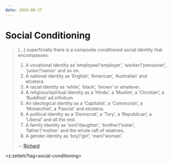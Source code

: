 ```yaml
---
date: 2020-06-27
---
```


# Social Conditioning

> [...] superficially there is a composite conditioned social identity that encompasses:
>
>1. A vocational identity as ‘employee’/‘employer’, ‘worker’/‘pensioner’, ‘junior’/‘senior’ and so on.
>2. A national identity as ‘English’, ‘American’, ‘Australian’ and etcetera.
>3. A racial identity as ‘white’, ‘black’, ‘brown’ or whatever.
>4. A religious/spiritual identity as a ‘Hindu’, a ‘Muslim’, a ‘Christian’, a ‘Buddhist’ ad infinitum.
>5. An ideological identity as a ‘Capitalist’, a ‘Communist’, a ‘Monarchist’, a ‘Fascist’ and etcetera.
>6. A political identity as a ‘Democrat’, a ‘Tory’, a ‘Republican’, a ‘Liberal’ and all the rest.
>7. A family identity as ‘son’/‘daughter’, ‘brother’/‘sister’, ‘father’/‘mother’ and the whole raft of relatives.
>8. A gender identity as ‘boy’/‘girl’, ‘man’/‘woman’.
>
> -- [Richard](http://actualfreedom.com.au/richard/selectedcorrespondence/sc-socialidentity.htm)

<z:zettels?tag=social-conditioning>

